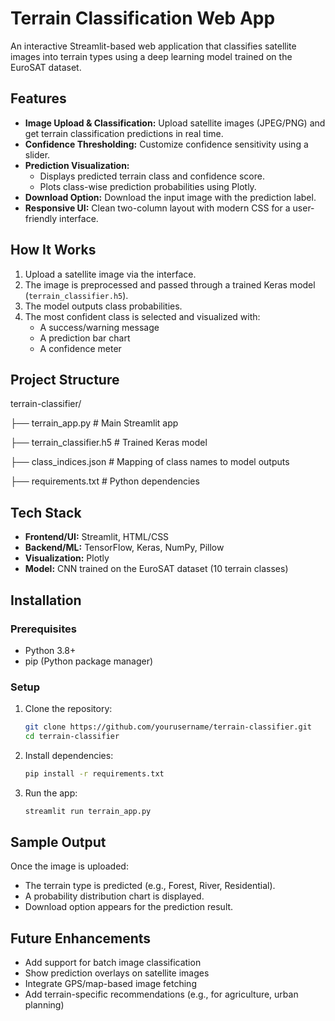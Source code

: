 # Terrain Classification Web App 

An interactive Streamlit-based web application that classifies satellite images into terrain types using a deep learning model trained on the EuroSAT dataset.

## Features

- **Image Upload & Classification:** Upload satellite images (JPEG/PNG) and get terrain classification predictions in real time.
- **Confidence Thresholding:** Customize confidence sensitivity using a slider.
- **Prediction Visualization:**
  - Displays predicted terrain class and confidence score.
  - Plots class-wise prediction probabilities using Plotly.
- **Download Option:** Download the input image with the prediction label.
- **Responsive UI:** Clean two-column layout with modern CSS for a user-friendly interface.

## How It Works

1. Upload a satellite image via the interface.
2. The image is preprocessed and passed through a trained Keras model (`terrain_classifier.h5`).
3. The model outputs class probabilities.
4. The most confident class is selected and visualized with:
   - A success/warning message
   - A prediction bar chart
   - A confidence meter

## Project Structure

terrain-classifier/

├── terrain_app.py # Main Streamlit app

├── terrain_classifier.h5 # Trained Keras model

├── class_indices.json # Mapping of class names to model outputs

├── requirements.txt # Python dependencies

## Tech Stack

- **Frontend/UI:** Streamlit, HTML/CSS
- **Backend/ML:** TensorFlow, Keras, NumPy, Pillow
- **Visualization:** Plotly
- **Model:** CNN trained on the EuroSAT dataset (10 terrain classes)

## Installation

### Prerequisites

- Python 3.8+
- pip (Python package manager)

### Setup

1. Clone the repository:
    ```bash
    git clone https://github.com/yourusername/terrain-classifier.git
    cd terrain-classifier
    ```

2. Install dependencies:
    ```bash
    pip install -r requirements.txt
    ```

3. Run the app:
    ```bash
    streamlit run terrain_app.py
    ```

## Sample Output

Once the image is uploaded:
- The terrain type is predicted (e.g., Forest, River, Residential).
- A probability distribution chart is displayed.
- Download option appears for the prediction result.

## Future Enhancements

- Add support for batch image classification
- Show prediction overlays on satellite images
- Integrate GPS/map-based image fetching
- Add terrain-specific recommendations (e.g., for agriculture, urban planning)

